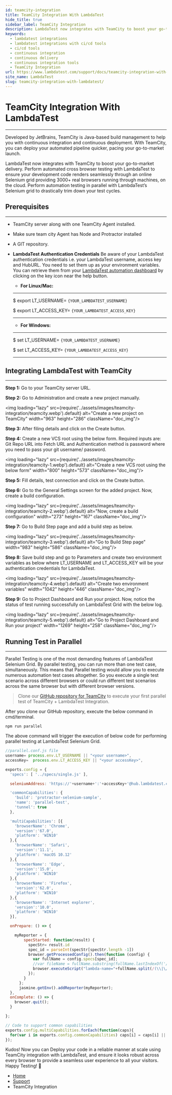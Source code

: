```yaml
---
id: teamcity-integration
title: TeamCity Integration With LambdaTest
hide_title: true
sidebar_label: TeamCity Integration
description: LambdaTest now integrates with TeamCity to boost your go-to market delivery. Perform automated cross browser testing with LambdaTest to ensure your development code renders seamlessly through an online Selenium grid providing 3000+ real browsers running through machines.
keywords:
  - lambdatest integrations
  - lambdatest integrations with ci/cd tools
  - ci/cd tools
  - continuous integration
  - continuous delivery
  - continuous integration tools
  - TeamCity Integration 
url: https://www.lambdatest.com/support/docs/teamcity-integration-with-lambdatest/
site_name: LambdaTest
slug: teamcity-integration-with-lambdatest/
---
```


<script type="application/ld+json"
      dangerouslySetInnerHTML={{ __html: JSON.stringify({
       "@context": "https://schema.org",
        "@type": "BreadcrumbList",
        "itemListElement": [{
          "@type": "ListItem",
          "position": 1,
          "name": "LambdaTest",
          "item": "https://www.lambdatest.com"
        },{
          "@type": "ListItem",
          "position": 2,
          "name": "Support",
          "item": "https://www.lambdatest.com/support/docs/"
        },{
          "@type": "ListItem",
          "position": 3,
          "name": "TeamCity Integration",
          "item": "https://www.lambdatest.com/support/docs/teamcity-integration-with-lambdatest/"
        }]
      })
    }}
></script>

# TeamCity Integration With LambdaTest
* * *

Developed by JetBrains, TeamCity is Java-based build management to help you with continuous integration and continuous deployment. With TeamCity, you can deploy your automated pipeline quicker, pacing your go-to-market launch.

LambdaTest now integrates with TeamCity to boost your go-to-market delivery. Perform automated cross browser testing with LambdaTest to ensure your development code renders seamlessly through an online Selenium grid providing 3000+ real browsers running through machines, on the cloud. Perform automation testing in parallel with LambdaTest’s Selenium grid to drastically trim down your test cycles.

## Prerequisites
* * *
- TeamCity server along with one TeamCity Agent installed.

- Make sure team city Agent has Node and Protractor installed

- A GIT repository.

- **LambdaTest Authentication Credentials**
    Be aware of your LambdaTest authentication credentials i.e. your LambdaTest username, access key and HubURL. You need to set them up as your environment variables. You can retrieve them from your [LambdaTest automation dashboard](https://automation.lambdatest.com/) by clicking on the key icon near the help button.

    * **For Linux/Mac:**

    ---
    $ export LT_USERNAME= `{YOUR_LAMBDATEST_USERNAME}`
    
    $ export LT_ACCESS_KEY= `{YOUR_LAMBDATEST_ACCESS_KEY}`

    ---

    * **For Windows:**

    ---
    $ set LT_USERNAME= `{YOUR_LAMBDATEST_USERNAME}`
    
    $ set LT_ACCESS_KEY= `{YOUR_LAMBDATEST_ACCESS_KEY}`

    ---

## Integrating LambdaTest with TeamCity
* * *
**Step 1:** Go to your TeamCity server URL.

**Step 2:** Go to Administration and create a new project manually.

<img loading="lazy" src={require('../assets/images/teamcity-integration/teamcity.webp').default} alt="Create a new project on TeamCity" width="963" height="286" className="doc_img"/>

**Step 3:** After filing details and click on the Create button.

**Step 4:** Create a new VCS root using the below form. Required inputs are: Git Repo URL into Fetch URL and Authentication method is password where you need to pass your git username/ password.

<img loading="lazy" src={require('../assets/images/teamcity-integration/teamcity-1.webp').default} alt="Create a new VCS root using the below form" width="800" height="573" className="doc_img"/>

**Step 5:** Fill details, test connection and click on the Create button.

**Step 6:** Go to the General Settings screen for the added project. Now, create a build configuration.

<img loading="lazy" src={require('../assets/images/teamcity-integration/teamcity-2.webp').default} alt="Now, create a build configuration" width="273" height="167" className="doc_img"/>

**Step 7:** Go to Build Step page and add a build step as below.

<img loading="lazy" src={require('../assets/images/teamcity-integration/teamcity-3.webp').default} alt="Go to Build Step page" width="983" height="586" className="doc_img"/>

**Step 8:** Save build step and go to Parameters and create two environment variables as below where LT_USERNAME and LT_ACCESS_KEY will be your authentication credentials for LambdaTest.

<img loading="lazy" src={require('../assets/images/teamcity-integration/teamcity-4.webp').default} alt="Create two environment variables"  width="1042" height="446" className="doc_img"/>

**Step 9:** Go to Project Dashboard and Run your project. Now, notice the status of test running successfully on LambdaTest Grid with the below log.

<img loading="lazy" src={require('../assets/images/teamcity-integration/teamcity-5.webp').default} alt="Go to Project Dashboard and Run your project" width="1269" height="258" className="doc_img"/>

## Running Test in Parallel
* * *
Parallel Testing is one of the most demanding features of LambdaTest Selenium Grid. By parallel testing, you can run more than one test case, simultaneously. This means that Parallel testing would allow you to execute numerous automation test cases altogether. So you execute a single test scenario across different browsers or could run different test scenarios across the same browser but with different browser versions.

> Clone our [GitHub repository for TeamCity](https://github.com/LambdaTest/protractor-selenium-teamcity-sample.git) to execute your first parallel test of TeamCity + LambdaTest Integration.

After you clone our GitHub repository, execute the below command in cmd/terminal.

```
npm run parallel
```

The above command will trigger the execution of below code for performing parallel testing at LambdaTest Selenium Grid.

```js
//parallel.conf.js file
username= process.env.LT_USERNAME || "<your username>",
accessKey=  process.env.LT_ACCESS_KEY || "<your accessKey>",

exports.config = {
  'specs': [ '../specs/single.js' ],

  seleniumAddress: 'https://'+username+':'+accessKey+'@hub.lambdatest.com/wd/hub',

  'commonCapabilities': {
    'build': 'protractor-selenium-sample',
    'name': 'parallel-test',
    'tunnel': true
  },

  'multiCapabilities': [{
    'browserName': 'Chrome',
    'version':'67.0',
    'platform': 'WIN10'
  },{
    'browserName': 'Safari',
    'version':'11.1',
    'platform': 'macOS 10.12'
  },{
    'browserName': 'Edge',
    'version':'15.0',
    'platform': 'WIN10'
  },{
    'browserName': 'Firefox',
    'version':'62.0',
    'platform': 'WIN10'
  },{
    'browserName': 'Internet explorer',
    'version':'10.0',
    'platform': 'WIN10'
  }],

  onPrepare: () => {

    myReporter = {
        specStarted: function(result) {
          specStr= result.id
          spec_id = parseInt(specStr[specStr.length -1])
          browser.getProcessedConfig().then(function (config) {
            var fullName = config.specs[spec_id];
            //var fileName = fullName.substring(fullName.lastIndexOf('/')+1);
            browser.executeScript("lambda-name="+fullName.split(/(\\|\/)/g).pop())
          });
        }
      };
      jasmine.getEnv().addReporter(myReporter);
  },
  onComplete: () => {
    browser.quit();
  }

};

// Code to support common capabilities
exports.config.multiCapabilities.forEach(function(caps){
  for(var i in exports.config.commonCapabilities) caps[i] = caps[i] || exports.config.commonCapabilities[i];
});
```

Kudos! Now you can Deploy your code in a reliable manner at scale using TeamCity integration with LambdaTest, and ensure it looks robust across every browser to provide a seamless user experience to all your visitors. Happy Testing! 🙂

<nav aria-label="breadcrumbs">
  <ul className="breadcrumbs">
    <li className="breadcrumbs__item">
      <a className="breadcrumbs__link" href="https://www.lambdatest.com">
        Home
      </a>
    </li>
    <li className="breadcrumbs__item">
      <a className="breadcrumbs__link" target="_self" href="https://www.lambdatest.com/support/docs/">
        Support
      </a>
    </li>
    <li className="breadcrumbs__item breadcrumbs__item--active">
      <span className="breadcrumbs__link">
        TeamCity Integration
      </span>
    </li>
  </ul>
</nav>
